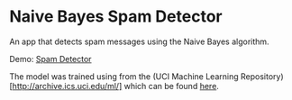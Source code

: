 Naive Bayes Spam Detector
======
An app that detects spam messages using the Naive Bayes algorithm.

Demo: [Spam Detector](http://spamdetector.herokuapp.com/)

The model was trained using from the (UCI Machine Learning Repository)[http://archive.ics.uci.edu/ml/] which can be found [here](https://github.com/iliyaML/naive-bayes-spam-detector/blob/master/spam_collection.txt).